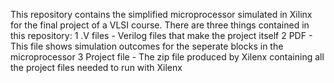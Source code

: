 This repository contains the simplified microprocessor simulated in Xilinx for the final project of a VLSI course.
There are three things contained in this repository:
  1 .V files      - Verilog files that make the project itself
  2 PDF           - This file shows simulation outcomes for the seperate blocks in the microprocessor
  3 Project file  - The zip file produced by Xilenx containing all the project files needed to run with Xilenx
